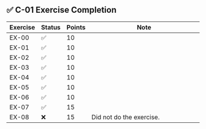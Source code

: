  ## ✅ C-01 Exercise Completion

| Exercise  | Status | Points | Note |
| ----- | - | - | - |
| EX-00 | ✅ | 10 | <img width="441" height="1"> |
| EX-01 | ✅ | 10 | |
| EX-02 | ✅ | 10 | |
| EX-03 | ✅ | 10 | |
| EX-04 | ✅ | 10 | |
| EX-05 | ✅ | 10 | |
| EX-06 | ✅ | 10 | |
| EX-07 | ✅ | 15 | |
| EX-08 | ❌ | 15 | Did not do the exercise. |
